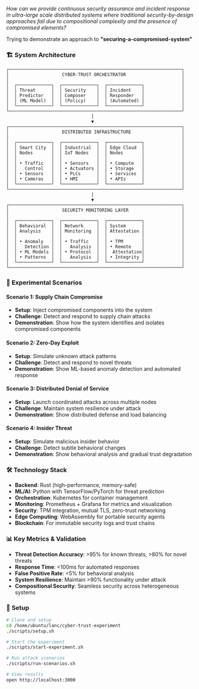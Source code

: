 
*How can we provide continuous security assurance and incident response in ultra-large scale distributed systems where traditional security-by-design approaches fail due to compositional complexity and the presence of compromised elements?*

Trying to demonstrate an approach to **"securing-a-compromised-system"** 

### 🏗️ **System Architecture**

```
┌─────────────────────────────────────────────────────────────────┐
│                    CYBER-TRUST ORCHESTRATOR                     │
│                                                                 │
│  ┌─────────────┐  ┌─────────────┐  ┌─────────────┐              │
│  │ Threat      │  │ Security    │  │ Incident    │              │
│  │ Predictor   │  │ Composer    │  │ Responder   │              │
│  │ (ML Model)  │  │ (Policy)    │  │ (Automated) │              │
│  └─────────────┘  └─────────────┘  └─────────────┘              │
└─────────────────────────────────────────────────────────────────┘
                                │
                                ▼
┌─────────────────────────────────────────────────────────────────┐
│                    DISTRIBUTED INFRASTRUCTURE                   │
│                                                                 │
│  ┌─────────────┐  ┌─────────────┐  ┌─────────────┐              │
│  │ Smart City  │  │ Industrial  │  │ Edge Cloud  │              │
│  │ Nodes       │  │ IoT Nodes   │  │ Nodes       │              │
│  │             │  │             │  │             │              │
│  │ • Traffic   │  │ • Sensors   │  │ • Compute   │              │
│  │   Control   │  │ • Actuators │  │ • Storage   │              │
│  │ • Sensors   │  │ • PLCs      │  │ • Services  │              │
│  │ • Cameras   │  │ • HMI       │  │ • APIs      │              │
│  └─────────────┘  └─────────────┘  └─────────────┘              │
└─────────────────────────────────────────────────────────────────┘
                                │
                                ▼
┌─────────────────────────────────────────────────────────────────┐
│                    SECURITY MONITORING LAYER                    │
│                                                                 │
│  ┌─────────────┐  ┌─────────────┐  ┌─────────────┐              │
│  │ Behavioral  │  │ Network     │  │ System      │              │
│  │ Analysis    │  │ Monitoring  │  │ Attestation │              │
│  │             │  │             │  │             │              │
│  │ • Anomaly   │  │ • Traffic   │  │ • TPM       │              │
│  │   Detection │  │   Analysis  │  │ • Remote    │              │
│  │ • ML Models │  │ • Protocol  │  │  Attestation│              │
│  │ • Patterns  │  │   Analysis  │  │ • Integrity │              │
│  └─────────────┘  └─────────────┘  └─────────────┘              │
└─────────────────────────────────────────────────────────────────┘
```

### 🧪 **Experimental Scenarios**

#### **Scenario 1: Supply Chain Compromise**
- **Setup**: Inject compromised components into the system
- **Challenge**: Detect and respond to supply chain attacks
- **Demonstration**: Show how the system identifies and isolates compromised components

#### **Scenario 2: Zero-Day Exploit**
- **Setup**: Simulate unknown attack patterns
- **Challenge**: Detect and respond to novel threats
- **Demonstration**: Show ML-based anomaly detection and automated response

#### **Scenario 3: Distributed Denial of Service**
- **Setup**: Launch coordinated attacks across multiple nodes
- **Challenge**: Maintain system resilience under attack
- **Demonstration**: Show distributed defense and load balancing

#### **Scenario 4: Insider Threat**
- **Setup**: Simulate malicious insider behavior
- **Challenge**: Detect subtle behavioral changes
- **Demonstration**: Show behavioral analysis and gradual trust degradation

### 🛠️ **Technology Stack**

- **Backend**: Rust (high-performance, memory-safe)
- **ML/AI**: Python with TensorFlow/PyTorch for threat prediction
- **Orchestration**: Kubernetes for container management
- **Monitoring**: Prometheus + Grafana for metrics and visualization
- **Security**: TPM integration, mutual TLS, zero-trust networking
- **Edge Computing**: WebAssembly for portable security agents
- **Blockchain**: For immutable security logs and trust chains

### 📊 **Key Metrics & Validation**

- **Threat Detection Accuracy**: >95% for known threats, >80% for novel threats
- **Response Time**: <100ms for automated responses
- **False Positive Rate**: <5% for behavioral analysis
- **System Resilience**: Maintain >90% functionality under attack
- **Compositional Security**: Seamless security across heterogeneous systems


### 🔧 **Setup**

```bash
# Clone and setup
cd /home/ubuntu/lanc/cyber-trust-experiment
./scripts/setup.sh

# Start the experiment
./scripts/start-experiment.sh

# Run attack scenarios
./scripts/run-scenarios.sh

# View results
open http://localhost:3000
```

